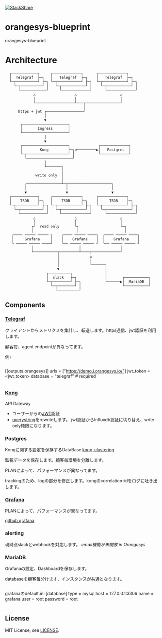 [![StackShare](http://img.shields.io/badge/tech-stack-0690fa.svg?style=flat)](http://stackshare.io/orangesys/orangesys)
# orangesys-blueprint
orangesys-blueprint

# Architecture

```
  ┌────────────┐     ┌─────────────┐      ┌─────────────┐
  │  Telegraf  ├─┐   │   Telegraf  ├─┐    │   Telegraf  ├─┐
  └─┬──────────┘ ├─┐ └─┬───────────┘ ├─┐  └─┬───────────┘ ├─┐
    └─┬──────────┘ │   └─┬───────────┘ │    └─┬───────────┘ │
      └────────────┘     └─────────────┘      └─────────────┘
             △                  △                    △
             │                  │                    │
             └──────────────────┴───┬────────────────┘
                                    │
      https + jwt ┌─────────────────┘
                  │
                  ▼                                                   
       ┌─────────────────────┐                                        
       │       Ingress       │                                        
       └─────────────────────┘                                        
                  │                                                   
                  ▼                                                   
       ┌─────────────────────┐             ┌─────────────┐
       │        Kong         ├─┐◁─────────▶│   Postgres  │
       └─┬───────────────────┘ │           └─────────────┘
         └─────────────────────┘
                  │                               
                  └───────┐                      
                          │                     
              write only  │                     
                          │                     
         ┌────────────────┴─┬────────────────────┐                    
         │                  │                    │                    
         ▼                  ▼                    ▼                    
  ┌────────────┐     ┌─────────────┐      ┌─────────────┐             
  │    TSDB    ├─┐   │    TSDB     ├─┐    │     TSDB    ├─┐           
  └─┬──────────┘ ├─┐ └─┬───────────┘ ├─┐  └─┬───────────┘ ├─┐         
    └─┬──────────┘ │   └─┬───────────┘ │    └─┬───────────┘ │         
      └────────────┘     └─────────────┘      └─────────────┘         
             △                  △                    △
             │                  │                    │                
            ┌┘  read only       └┐                   └─┐                   
            │                    │                     │                                    
   ┌──── ───── ───── ┐    ┌──── ───── ────┐  ┌──── ───── ────┐                          
   │     Grafana     │    │    Grafana    │  │    Grafana    │                         
   └ ───── ───── ────┘    └── ───── ───── ┘  └── ───── ───── ┘                         
            │                     │                  │                
            └───────────┬─────────┴────┬─────────────┘                
                        │              △                                        
                        │              │                                        
                        │              └──────┐                      
                        ▼                     │                                                       
                   ┌──────────┐               │                    
                   │  slack   ├─┐             │       ┌───────────┐
                   └─┬────────┘ ├─┐           └──────▶│  MariaDB  │
                     └─┬────────┘ │                   └───────────┘             
                       └──────────┘                                             
```

## Components

### [Telegraf](https://github.com/influxdata/telegraf)

クライアントからメトリクスを集計し、転送します。https通信、jwt認証を利用します。

顧客毎、agent endpointが異なってます。

例)

>```
[[outputs.orangesys]]
  urls = ["https://demo.i.orangesys.io/"]
  jwt_token = <jwt_token>
  database = "telegraf" # required
>```

### [Kong](https://github.com/Mashape/kong)

API Gateway
- ユーザーからの[JWT](https://getkong.org/plugins/jwt/)認証
- [querystring](https://getkong.org/plugins/request-transformer/)をrewriteします。
  jwt認証からInfluxdb認証に切り替え、write only権限になります。


### Postgres

Kongに関する設定を保存するDataBase
[kong-clustering](https://getkong.org/docs/0.9.x/clustering)

監視データを保存します。顧客毎環境を分離します。

PLANによって、パフォーマンスが異なってます。

trackingのため、logの部分を修正します。kongのcorrelation-idをログに吐き出します。

### [Grafana](https://github.com/grafana/grafana)

PLANによって、パフォーマンスが異なってます。

[github grafana](https://github.com/grafana/grafana)

### alerting

現時点slackとwebhookを対応します。
_email機能が未開放 in Orangesys_

### MariaDB

Grafanaの設定、Dashboardを保存します。

databaseを顧客毎分けます、インスタンスが共通となります。

>```
grafanaのdefault.ini
[database]
type = mysql
host = 127.0.0.1:3306
name = grafana
user = root
password = root
>```

## License

MIT License, see [LICENSE](LICENSE).